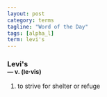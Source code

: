 ```yaml
---
layout: post
category: terms
tagline: "Word of the Day"
tags: [alpha_l]
term: levi's
---
```


<h3>Levi's<br/> <small>&mdash; v. (le<span>&middot;</span>vis)</small></h3>
<p><ol>
<li>to strive for shelter or refuge</li>
</ol></p>
